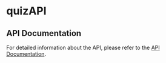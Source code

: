 # quizAPI

## API Documentation

For detailed information about the API, please refer to the [API Documentation](https://web.postman.co/workspace/291207d5-1073-4eda-b783-3fd9231b4116/documentation/36297486-f4381bcb-68ee-409d-908e-b35d4cbd44bd).
